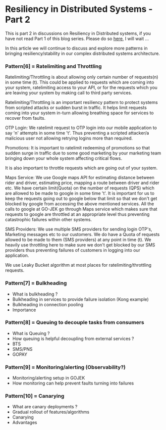 # Resiliency in Distributed Systems - Part 2

This is part 2 in discussions on Resiliency in Distributed systems, if you have not read Part 1 of this blog series. Please do so [here](), I will wait ...

In this article we will continue to discuss and explore more patterns in bringing resiliency/stability in our complex distributed systems architecture.

### Pattern[6] = Ratelimiting and Throttling

Ratelimiting/Throttling is about allowing only certain number of requests(n) in some time (t).
This could be applied to requests which are coming into your system, ratelimiting access to your API,
or for the requests which you are leaving your system by making call to third party services.

Ratelimiting/Throttling is an important resiliency pattern to protect systems from scripted attacks or sudden burst in traffic. 
It helps limit requests coming into your system in-turn allowing breathing space for services to recover from faults.

OTP Login:
We ratelimit request to OTP login into our mobile application to say 'n' attempts in some time 't'. Thus preventing a scripted attacker/a malicious user not allowing retrying logins more than required.

Promotions:
It is important to ratelimit redeeming of promotions so that sudden surge in traffic due to some good marketing by your marketing team bringing down your whole system affecting critical flows.

It is also important to throttle requests which are going out of your system.

Maps Service:
We use Google maps API for estimating distance between rider and driver, estimating price, mapping a route between driver and rider etc. We have certain limit(Quota) on the number of requests (QPS) which are allowed to be made 
to google in some time 't'. It is important for us to keep the requests going out to google below that limit so that we don't get blocked by google from accessing the above mentioned services.
All the calls to google at GO-JEK go through Maps service which makes sure that requests to google are throttled at an appropriate level thus preventing catastrophic failures within other systems.

SMS Providers:
We use multiple SMS providers for sending login OTP's, Marketing messages etc to our customers. We do have a Quota of requests allowed to be made to them (SMS providers) at any point in time (t). We heavily use throttling here to 
make sure we don't get blocked by our SMS providers thus preventing failures of customers in logging into our application.

We use Leaky Bucket algorithm at most places for ratelimiting/throttling requests.

### Pattern[7] = Bulkheading

- What is bulkheading ?
- Bulkheading in services to provide failure isolation (Kong example)
- Bulkheading in connection pooling 
- Importance

### Pattern[8] = Queuing to decouple tasks from consumers

- What is Queuing ?
- How queuing is helpful decoupling from external services ?
- BTS
- SMS/PNS
- GOPAY

### Pattern[9] = Monitoring/alerting (Observability?)

- Monitoring/alerting setup in GOJEK
- How monitoring can help prevent faults turning into failures

### Pattern[10] = Canarying

- What are canary deployments ?
- Gradual rollout of features/algorithms
- Canarying
- Advantages
